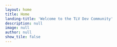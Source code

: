 ```yaml
---
layout: home
title: Home
landing-title: 'Welcome to the TLV Dev Community'
description: null
image: null
author: null
show_tile: false
---
```


